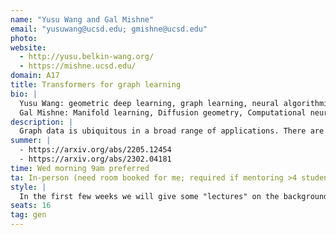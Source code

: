 ```yaml
---
name: "Yusu Wang and Gal Mishne"
email: "yusuwang@ucsd.edu; gmishne@ucsd.edu"
photo:
website:
  - http://yusu.belkin-wang.org/
  - https://mishne.ucsd.edu/
domain: A17
title: Transformers for graph learning
bio: |
  Yusu Wang: geometric deep learning, graph learning, neural algorithmic reasoning, topological data analysis  
  Gal Mishne: Manifold learning, Diffusion geometry, Computational neuroscience, Image processing and graph signal processing, and Applied harmonic analysis.
description: |
  Graph data is ubiquitous in a broad range of applications. There are two major families of graph learning models: graph neural networks, and transformer-based graph learning models. However, while graph neural networks, such as message-passing graph neural networks, can naturally handle graph-type data (both nodes, edges, and features along nodes and edges), standard transformer architectures are designed for sequences or sets, not for the relational type of data like graphs. There thus has to be a way to encode the graph structures into transformers. There are various design choices. In this capstone project, we would like to explore the pros and cons of different design choices of encoding graph information over a collection of graph tasks.
summer: |
  - https://arxiv.org/abs/2205.12454  
  - https://arxiv.org/abs/2302.04181
time: Wed morning 9am preferred
ta: In-person (need room booked for me; required if mentoring >4 students in-person)
style: |
  In the first few weeks we will give some "lectures" on the background, together with reading / experimenting materials. Usually students form groups of around 3 students each to develop the capstone projects.
seats: 16
tag: gen
---
```

